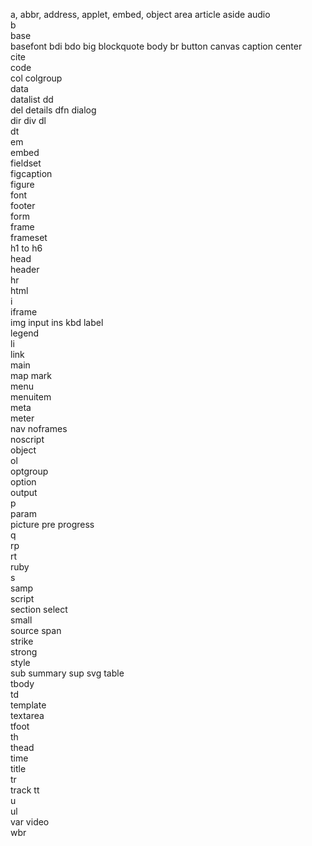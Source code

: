 a, 
abbr, 
address, 
applet, embed, object
area
article	
aside
audio	
b	
base	
basefont
bdi	
bdo
big
blockquote
body
br
button
canvas
caption
center	
cite	
code	
col 
colgroup	
data	
datalist
dd	
del	
details	
dfn	
dialog	
dir	
div	
dl	
dt	
em	
embed	
fieldset	
figcaption	
figure	
font	
footer	
form	
frame	
frameset	
h1 to h6	
head	
header	
hr	
html	
i	
iframe	
img
input
ins	
kbd	
label	
legend	
li	
link	
main	
map
mark	
menu	
menuitem	
meta	
meter	
nav	
noframes	
noscript	
object	
ol	
optgroup	
option	
output	
p	
param	
picture
pre	
progress	
q	
rp	
rt	
ruby	
s	
samp	
script	
section
select	
small	
source
span	
strike	
strong	
style	
sub	
summary	
sup	
svg	
table	
tbody	
td	
template	
textarea	
tfoot	
th	
thead	
time	
title	
tr	
track
tt	
u	
ul	
var	
video	
wbr	